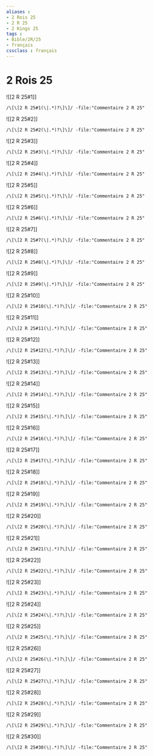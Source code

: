 ```yaml
---
aliases : 
- 2 Rois 25
- 2 R 25
- 2 Kings 25
tags : 
- Bible/2R/25
- français
cssclass : français
---
```


# 2 Rois 25

![[2 R 25#1]]

```query
/\[\[2 R 25#1(\|.*)?\]\]/ -file:"Commentaire 2 R 25"
```

![[2 R 25#2]]

```query
/\[\[2 R 25#2(\|.*)?\]\]/ -file:"Commentaire 2 R 25"
```

![[2 R 25#3]]

```query
/\[\[2 R 25#3(\|.*)?\]\]/ -file:"Commentaire 2 R 25"
```

![[2 R 25#4]]

```query
/\[\[2 R 25#4(\|.*)?\]\]/ -file:"Commentaire 2 R 25"
```

![[2 R 25#5]]

```query
/\[\[2 R 25#5(\|.*)?\]\]/ -file:"Commentaire 2 R 25"
```

![[2 R 25#6]]

```query
/\[\[2 R 25#6(\|.*)?\]\]/ -file:"Commentaire 2 R 25"
```

![[2 R 25#7]]

```query
/\[\[2 R 25#7(\|.*)?\]\]/ -file:"Commentaire 2 R 25"
```

![[2 R 25#8]]

```query
/\[\[2 R 25#8(\|.*)?\]\]/ -file:"Commentaire 2 R 25"
```

![[2 R 25#9]]

```query
/\[\[2 R 25#9(\|.*)?\]\]/ -file:"Commentaire 2 R 25"
```

![[2 R 25#10]]

```query
/\[\[2 R 25#10(\|.*)?\]\]/ -file:"Commentaire 2 R 25"
```

![[2 R 25#11]]

```query
/\[\[2 R 25#11(\|.*)?\]\]/ -file:"Commentaire 2 R 25"
```

![[2 R 25#12]]

```query
/\[\[2 R 25#12(\|.*)?\]\]/ -file:"Commentaire 2 R 25"
```

![[2 R 25#13]]

```query
/\[\[2 R 25#13(\|.*)?\]\]/ -file:"Commentaire 2 R 25"
```

![[2 R 25#14]]

```query
/\[\[2 R 25#14(\|.*)?\]\]/ -file:"Commentaire 2 R 25"
```

![[2 R 25#15]]

```query
/\[\[2 R 25#15(\|.*)?\]\]/ -file:"Commentaire 2 R 25"
```

![[2 R 25#16]]

```query
/\[\[2 R 25#16(\|.*)?\]\]/ -file:"Commentaire 2 R 25"
```

![[2 R 25#17]]

```query
/\[\[2 R 25#17(\|.*)?\]\]/ -file:"Commentaire 2 R 25"
```

![[2 R 25#18]]

```query
/\[\[2 R 25#18(\|.*)?\]\]/ -file:"Commentaire 2 R 25"
```

![[2 R 25#19]]

```query
/\[\[2 R 25#19(\|.*)?\]\]/ -file:"Commentaire 2 R 25"
```

![[2 R 25#20]]

```query
/\[\[2 R 25#20(\|.*)?\]\]/ -file:"Commentaire 2 R 25"
```

![[2 R 25#21]]

```query
/\[\[2 R 25#21(\|.*)?\]\]/ -file:"Commentaire 2 R 25"
```

![[2 R 25#22]]

```query
/\[\[2 R 25#22(\|.*)?\]\]/ -file:"Commentaire 2 R 25"
```

![[2 R 25#23]]

```query
/\[\[2 R 25#23(\|.*)?\]\]/ -file:"Commentaire 2 R 25"
```

![[2 R 25#24]]

```query
/\[\[2 R 25#24(\|.*)?\]\]/ -file:"Commentaire 2 R 25"
```

![[2 R 25#25]]

```query
/\[\[2 R 25#25(\|.*)?\]\]/ -file:"Commentaire 2 R 25"
```

![[2 R 25#26]]

```query
/\[\[2 R 25#26(\|.*)?\]\]/ -file:"Commentaire 2 R 25"
```

![[2 R 25#27]]

```query
/\[\[2 R 25#27(\|.*)?\]\]/ -file:"Commentaire 2 R 25"
```

![[2 R 25#28]]

```query
/\[\[2 R 25#28(\|.*)?\]\]/ -file:"Commentaire 2 R 25"
```

![[2 R 25#29]]

```query
/\[\[2 R 25#29(\|.*)?\]\]/ -file:"Commentaire 2 R 25"
```

![[2 R 25#30]]

```query
/\[\[2 R 25#30(\|.*)?\]\]/ -file:"Commentaire 2 R 25"
```

